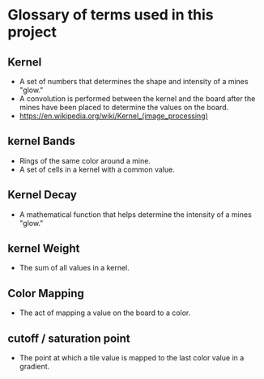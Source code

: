 # Glossary of terms used in this project

## Kernel
- A set of numbers that determines the shape and intensity of a mines "glow."
- A convolution is performed between the kernel and the board after the mines have been placed to determine the values on the board.
- https://en.wikipedia.org/wiki/Kernel_(image_processing)

## kernel Bands
- Rings of the same color around a mine.
- A set of cells in a kernel with a common value.

## Kernel Decay
- A mathematical function that helps determine the intensity of a mines "glow."

## kernel Weight
- The sum of all values in a kernel.

## Color Mapping
- The act of mapping a value on the board to a color.

## cutoff / saturation point
- The point at which a tile value is mapped to the last color value in a gradient.

